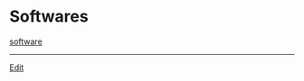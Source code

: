 # Softwares

[software](software.md)





----
[Edit](https://github.com/vitroid/vitroid.github.io/edit/master/MD/Softwares.md)

